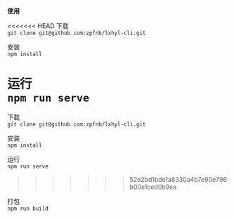 
**使用**   

<<<<<<< HEAD
下载   
`git clone git@github.com:zpfnb/lxhyl-cli.git`

安装   
`npm install`   

运行   
`npm run serve`      
=======
下载    
`git clone git@github.com:zpfnb/lxhyl-cli.git`   

安装   
`npm install`      

运行   
`npm run serve`   
>>>>>>> 52e2bd1bde1a8330a4b7e90e796b00e1ced0b9ea

打包   
`npm run build`
